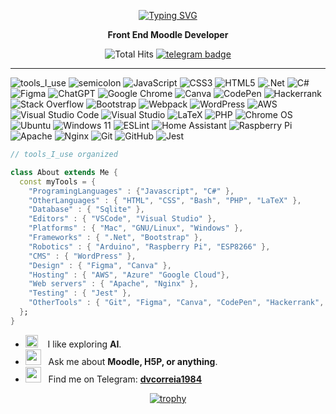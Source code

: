 <div align="center" width="50">

<a href="https://git.io/typing-svg"><img src="https://readme-typing-svg.demolab.com?font=Fira+Code&weight=700&size=30&pause=1000&color=0C0E9E&center=true&vCenter=true&width=435&lines=Hi%2C+I+am+Victor+Correia+;Moodle Specialist" alt="Typing SVG" /></a>

  
<p><strong>Front End Moodle Developer</strong></p>

![Total Hits](https://komarev.com/ghpvc/?username=dvcorreia1984&style=flat&color=blue&label=PROFILE+VIEWS)
[![telegram badge](https://img.shields.io/badge/dvcorreia1984-grey?style=flat&logo=telegram)](https://t.me/dvcorreia1984) <br>
</div>

<hr></hr>

![tools_I_use](https://img.shields.io/badge/-%F0%9F%9A%80%20Tools%20I%20use-orange)
![semicolon](https://img.shields.io/badge/-%3A-orange)
![JavaScript](https://img.shields.io/badge/javascript-%23323330.svg?style=flat&logo=javascript&logoColor=%23F7DF1E)
![CSS3](https://img.shields.io/badge/css3-%231572B6.svg?style=flat&logo=css3&logoColor=white)
![HTML5](https://img.shields.io/badge/html5-%23E34F26.svg?style=flat&logo=html5&logoColor=white)
![.Net](https://img.shields.io/badge/.NET-5C2D91?style=flat&logo=.net&logoColor=white)
![C#](https://img.shields.io/badge/c%23-%23239120.svg?style=flat&logo=c-sharp&logoColor=white)
![Figma](https://img.shields.io/badge/Figma-F24E1E?style=flat&logo=figma&logoColor=white)
![ChatGPT](https://img.shields.io/badge/chatGPT-74aa9c?style=flat&logo=openai&logoColor=white)
![Google Chrome](https://img.shields.io/badge/Google%20Chrome-4285F4?style=flat&logo=GoogleChrome&logoColor=white)
![Canva](https://img.shields.io/badge/Canva-%2300C4CC.svg?style=flat&logo=Canva&logoColor=white)
![CodePen](https://img.shields.io/badge/Codepen-000000?style=flat&logo=codepen&logoColor=white)
![Hackerrank](https://img.shields.io/badge/-Hackerrank-2EC866?style=flat&logo=HackerRank&logoColor=white)
![Stack Overflow](https://img.shields.io/badge/-Stackoverflow-FE7A16?style=flat&logo=stack-overflow&logoColor=white)
![Bootstrap](https://img.shields.io/badge/bootstrap-%238511FA.svg?style=flat&logo=bootstrap&logoColor=white)
![Webpack](https://img.shields.io/badge/webpack-%238DD6F9.svg?style=flat&logo=webpack&logoColor=black)
![WordPress](https://img.shields.io/badge/WordPress-%23117AC9.svg?style=flat&logo=WordPress&logoColor=white)
![AWS](https://img.shields.io/badge/AWS-%23FF9900.svg?style=flat&logo=amazon-aws&logoColor=white)
![Visual Studio Code](https://img.shields.io/badge/Visual%20Studio%20Code-0078d7.svg?style=flat&logo=visual-studio-code&logoColor=white)
![Visual Studio](https://img.shields.io/badge/Visual%20Studio-5C2D91.svg?style=flat&logo=visual-studio&logoColor=white)
![LaTeX](https://img.shields.io/badge/latex-%23008080.svg?style=flat&logo=latex&logoColor=white)
![PHP](https://img.shields.io/badge/php-%23777BB4.svg?style=flat&logo=php&logoColor=white)
![Chrome OS](https://img.shields.io/badge/chrome%20os-3d89fc?style=flat&logo=google%20chrome&logoColor=white)
![Ubuntu](https://img.shields.io/badge/Ubuntu-E95420?style=flat&logo=ubuntu&logoColor=white)
![Windows 11](https://img.shields.io/badge/Windows%2011-%230079d5.svg?style=flat&logo=Windows%2011&logoColor=white)
![ESLint](https://img.shields.io/badge/ESLint-4B3263?style=flat&logo=eslint&logoColor=white)
![Home Assistant](https://img.shields.io/badge/home%20assistant-%2341BDF5.svg?style=flat&logo=home-assistant&logoColor=white)
![Raspberry Pi](https://img.shields.io/badge/-RaspberryPi-C51A4A?style=flat&logo=Raspberry-Pi)
![Apache](https://img.shields.io/badge/apache-%23D42029.svg?style=flat&logo=apache&logoColor=white)
![Nginx](https://img.shields.io/badge/nginx-%23009639.svg?style=flat&logo=nginx&logoColor=white)
![Git](https://img.shields.io/badge/git-%23F05033.svg?style=flat&logo=git&logoColor=white)
![GitHub](https://img.shields.io/badge/github-%23121011.svg?style=flat&logo=github&logoColor=white)
![Jest](https://img.shields.io/badge/-jest-%23C21325?style=flat&logo=jest&logoColor=white)  



```dart
// tools_I_use organized

class About extends Me { 
  const myTools = {  
    "ProgramingLanguages" : {"Javascript", "C#" },
    "OtherLanguages" : { "HTML", "CSS", "Bash", "PHP", "LaTeX" },
    "Database" : { "Sqlite" },
    "Editors" : { "VSCode", "Visual Studio" },
    "Platforms" : { "Mac", "GNU/Linux", "Windows" },
    "Frameworks" : { ".Net", "Bootstrap" },
    "Robotics" : { "Arduino", "Raspberry Pi", "ESP8266" },
    "CMS" : { "WordPress" },
    "Design" : { "Figma", "Canva" },
    "Hosting" : { "AWS", "Azure" "Google Cloud"},
    "Web servers" : { "Apache", "Nginx" },
    "Testing" : { "Jest" },
    "OtherTools" : { "Git", "Figma", "Canva", "CodePen", "Hackerrank", "Stack Overflow", "Webpack", "ESLint", "Home Assistant" },
  };
}
```

- <img src="https://github.com/SP-XD/SP-XD/blob/main/images/hyperkitty.gif?raw=true" width="20" />&nbsp;&nbsp;&nbsp; I like exploring **AI**. <br>
- <img src="https://github.com/SP-XD/SP-XD/blob/main/images/message.gif?raw=true" width="25" />&nbsp;&nbsp; Ask me about **Moodle, H5P, or anything**. <br>
- <img src="https://github.com/SP-XD/SP-XD/blob/main/images/letterbox.gif?raw=true" width="25" /> &nbsp; Find me on Telegram: **[dvcorreia1984](https://t.me/dvcorreia1984)**<br>

<div align="center" width="50">

[![trophy](https://github-profile-trophy.vercel.app/?username=dvcorreia1984&theme=discord&row=1&column=6)](https://github.com/ryo-ma/github-profile-trophy)

</div>

